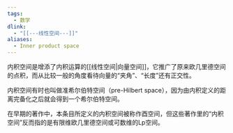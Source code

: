 ```yaml
---
tags:
  - 数学
dlink:
  - "[[---线性空间---]]"
aliases:
  - Inner product space
---
```

内积空间是增添了内积运算的[[线性空间|向量空间]]，它推广了原来欧几里德空间的点积，而从比较一般的角度看待向量的“夹角”、“长度”还有正交性。

内积空间有时也叫做准希尔伯特空间（pre-Hilbert space），因为由内积定义的距离完备化之后就会得到一个希尔伯特空间。

在早期的著作中，本条目所定义的内积空间被称作酉空间，但这些著作里的“内积空间”反而指的是有限维欧几里德空间或可数维的Lp空间。
